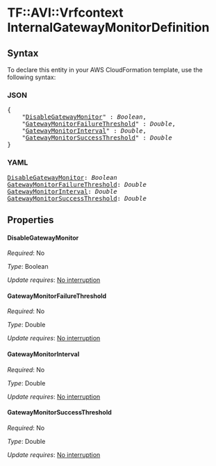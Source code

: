 # TF::AVI::Vrfcontext InternalGatewayMonitorDefinition

## Syntax

To declare this entity in your AWS CloudFormation template, use the following syntax:

### JSON

<pre>
{
    "<a href="#disablegatewaymonitor" title="DisableGatewayMonitor">DisableGatewayMonitor</a>" : <i>Boolean</i>,
    "<a href="#gatewaymonitorfailurethreshold" title="GatewayMonitorFailureThreshold">GatewayMonitorFailureThreshold</a>" : <i>Double</i>,
    "<a href="#gatewaymonitorinterval" title="GatewayMonitorInterval">GatewayMonitorInterval</a>" : <i>Double</i>,
    "<a href="#gatewaymonitorsuccessthreshold" title="GatewayMonitorSuccessThreshold">GatewayMonitorSuccessThreshold</a>" : <i>Double</i>
}
</pre>

### YAML

<pre>
<a href="#disablegatewaymonitor" title="DisableGatewayMonitor">DisableGatewayMonitor</a>: <i>Boolean</i>
<a href="#gatewaymonitorfailurethreshold" title="GatewayMonitorFailureThreshold">GatewayMonitorFailureThreshold</a>: <i>Double</i>
<a href="#gatewaymonitorinterval" title="GatewayMonitorInterval">GatewayMonitorInterval</a>: <i>Double</i>
<a href="#gatewaymonitorsuccessthreshold" title="GatewayMonitorSuccessThreshold">GatewayMonitorSuccessThreshold</a>: <i>Double</i>
</pre>

## Properties

#### DisableGatewayMonitor

_Required_: No

_Type_: Boolean

_Update requires_: [No interruption](https://docs.aws.amazon.com/AWSCloudFormation/latest/UserGuide/using-cfn-updating-stacks-update-behaviors.html#update-no-interrupt)

#### GatewayMonitorFailureThreshold

_Required_: No

_Type_: Double

_Update requires_: [No interruption](https://docs.aws.amazon.com/AWSCloudFormation/latest/UserGuide/using-cfn-updating-stacks-update-behaviors.html#update-no-interrupt)

#### GatewayMonitorInterval

_Required_: No

_Type_: Double

_Update requires_: [No interruption](https://docs.aws.amazon.com/AWSCloudFormation/latest/UserGuide/using-cfn-updating-stacks-update-behaviors.html#update-no-interrupt)

#### GatewayMonitorSuccessThreshold

_Required_: No

_Type_: Double

_Update requires_: [No interruption](https://docs.aws.amazon.com/AWSCloudFormation/latest/UserGuide/using-cfn-updating-stacks-update-behaviors.html#update-no-interrupt)

